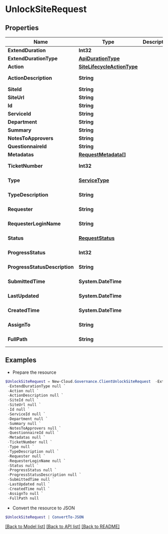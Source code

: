 # UnlockSiteRequest
## Properties

Name | Type | Description | Notes
------------ | ------------- | ------------- | -------------
**ExtendDuration** | **Int32** |  | [optional] 
**ExtendDurationType** | [**ApiDurationType**](ApiDurationType.md) |  | [optional] 
**Action** | [**SiteLifecycleActionType**](SiteLifecycleActionType.md) |  | [optional] 
**ActionDescription** | **String** |  | [optional] [readonly] 
**SiteId** | **String** |  | [optional] 
**SiteUrl** | **String** |  | [optional] 
**Id** | **String** |  | [optional] 
**ServiceId** | **String** |  | [optional] 
**Department** | **String** |  | [optional] 
**Summary** | **String** |  | [optional] 
**NotesToApprovers** | **String** |  | [optional] 
**QuestionnaireId** | **String** |  | [optional] 
**Metadatas** | [**RequestMetadata[]**](RequestMetadata.md) |  | [optional] 
**TicketNumber** | **Int32** |  | [optional] [readonly] 
**Type** | [**ServiceType**](ServiceType.md) |  | [optional] [readonly] 
**TypeDescription** | **String** |  | [optional] [readonly] 
**Requester** | **String** |  | [optional] [readonly] 
**RequesterLoginName** | **String** |  | [optional] [readonly] 
**Status** | [**RequestStatus**](RequestStatus.md) |  | [optional] [readonly] 
**ProgressStatus** | **Int32** |  | [optional] [readonly] 
**ProgressStatusDescription** | **String** |  | [optional] [readonly] 
**SubmittedTime** | **System.DateTime** |  | [optional] [readonly] 
**LastUpdated** | **System.DateTime** |  | [optional] [readonly] 
**CreatedTime** | **System.DateTime** |  | [optional] [readonly] 
**AssignTo** | **String** |  | [optional] [readonly] 
**FullPath** | **String** |  | [optional] [readonly] 

## Examples

- Prepare the resource
```powershell
$UnlockSiteRequest = New-Cloud.Governance.ClientUnlockSiteRequest  -ExtendDuration null `
 -ExtendDurationType null `
 -Action null `
 -ActionDescription null `
 -SiteId null `
 -SiteUrl null `
 -Id null `
 -ServiceId null `
 -Department null `
 -Summary null `
 -NotesToApprovers null `
 -QuestionnaireId null `
 -Metadatas null `
 -TicketNumber null `
 -Type null `
 -TypeDescription null `
 -Requester null `
 -RequesterLoginName null `
 -Status null `
 -ProgressStatus null `
 -ProgressStatusDescription null `
 -SubmittedTime null `
 -LastUpdated null `
 -CreatedTime null `
 -AssignTo null `
 -FullPath null
```

- Convert the resource to JSON
```powershell
$UnlockSiteRequest | ConvertTo-JSON
```

[[Back to Model list]](../README.md#documentation-for-models) [[Back to API list]](../README.md#documentation-for-api-endpoints) [[Back to README]](../README.md)

